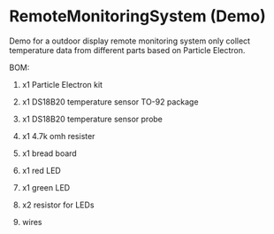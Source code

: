 # RemoteMonitoringSystem (Demo)
Demo for a outdoor display remote monitoring system only collect temperature data from different parts based on Particle Electron.

BOM:

1. x1 Particle Electron kit

2. x1 DS18B20 temperature sensor TO-92 package

3. x1 DS18B20 temperature sensor probe

4. x1 4.7k omh resister

5. x1 bread board

6. x1 red LED

7. x1 green LED

8. x2 resistor for LEDs

9. wires
